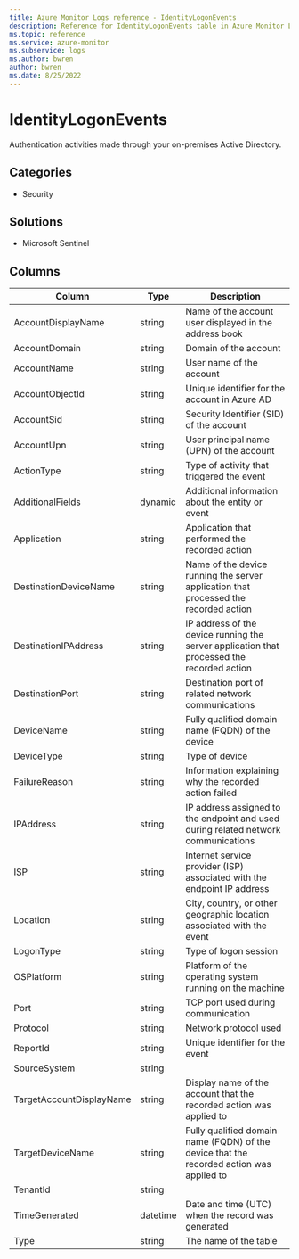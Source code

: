 ```yaml
---
title: Azure Monitor Logs reference - IdentityLogonEvents
description: Reference for IdentityLogonEvents table in Azure Monitor Logs.
ms.topic: reference
ms.service: azure-monitor
ms.subservice: logs
ms.author: bwren
author: bwren
ms.date: 8/25/2022
---
```


# IdentityLogonEvents

 Authentication activities made through your on-premises Active Directory.

## Categories

- Security
## Solutions

- Microsoft Sentinel




## Columns

| Column | Type | Description |
| --- | --- | --- |
| AccountDisplayName | string | Name of the account user displayed in the address book |
| AccountDomain | string | Domain of the account |
| AccountName | string | User name of the account |
| AccountObjectId | string | Unique identifier for the account in Azure AD |
| AccountSid | string | Security Identifier (SID) of the account |
| AccountUpn | string | User principal name (UPN) of the account |
| ActionType | string | Type of activity that triggered the event |
| AdditionalFields | dynamic | Additional information about the entity or event |
| Application | string | Application that performed the recorded action |
| DestinationDeviceName | string | Name of the device running the server application that processed the recorded action |
| DestinationIPAddress | string | IP address of the device running the server application that processed the recorded action |
| DestinationPort | string | Destination port of related network communications |
| DeviceName | string | Fully qualified domain name (FQDN) of the device |
| DeviceType | string | Type of device |
| FailureReason | string | Information explaining why the recorded action failed |
| IPAddress | string | IP address assigned to the endpoint and used during related network communications |
| ISP | string | Internet service provider (ISP) associated with the endpoint IP address |
| Location | string | City, country, or other geographic location associated with the event |
| LogonType | string | Type of logon session |
| OSPlatform | string | Platform of the operating system running on the machine |
| Port | string | TCP port used during communication |
| Protocol | string | Network protocol used |
| ReportId | string | Unique identifier for the event |
| SourceSystem | string |  |
| TargetAccountDisplayName | string | Display name of the account that the recorded action was applied to |
| TargetDeviceName | string | Fully qualified domain name (FQDN) of the device that the recorded action was applied to |
| TenantId | string |  |
| TimeGenerated | datetime | Date and time (UTC) when the record was generated |
| Type | string | The name of the table |
